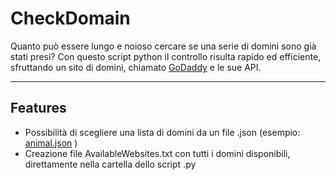 # CheckDomain

Quanto può essere lungo e noioso cercare se una serie di domini sono già stati presi? 
Con questo script python il controllo risulta rapido ed efficiente, sfruttando un sito di domini, chiamato [GoDaddy](https://it.godaddy.com/) e le sue API.
<hr>

## Features
* Possibilità di scegliere una lista di domini da un file .json (esempio: [animal.json](animal.json) )
* Creazione file AvailableWebsites.txt con tutti i domini disponibili, direttamente nella cartella dello script .py
